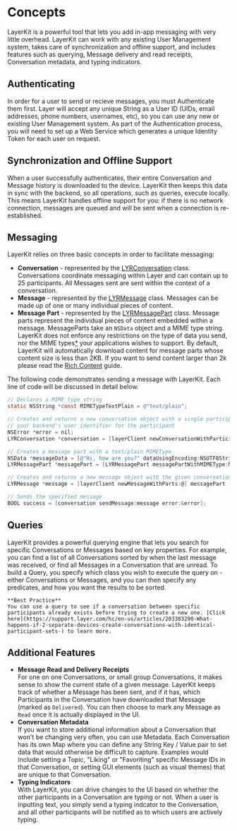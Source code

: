 # Concepts

LayerKit is a powerful tool that lets you add in-app messaging with very little overhead. LayerKit can work with any existing User Management system, takes care of synchronization and offline support, and includes features such as querying, Message delivery and read receipts, Conversation metadata, and typing indicators.

## Authenticating

In order for a user to send or recieve messages, you must Authenticate them first. Layer will accept any unique String as a User ID (UIDs, email addresses, phone numbers, usernames, etc), so you can use any new or existing User Management system. As part of the Authentication process, you will need to set up a Web Service which generates a unique Identity Token for each user on request.

## Synchronization and Offline Support

When a user successfully authenticates, their entire Conversation and Message history is downloaded to the device. LayerKit then keeps this data in sync with the backend, so all operations, such as queries, execute locally. This means LayerKit handles offline support for you: if there is no network connection, messages are queued and will be sent when a connection is re-established.

## Messaging

LayerKit relies on three basic concepts in order to facilitate messaging:

* **Conversation** - represented by the [LYRConversation](/docs/ios/api#lyrconversation) class. Conversations coordinate messaging within Layer and can contain up to 25 participants. All Messages sent are sent within the context of a conversation.
* **Message** - represented by the [LYRMessage](/docs/ios/api#lyrmessage) class. Messages can be made up of one or many individual pieces of content.
* **Message Part** - represented by the [LYRMessagePart](/docs/ios/api#lyrmessagepart) class. Message parts represent the individual pieces of content embedded within a message. MessageParts take an `NSData` object and a MIME type string. LayerKit does not enforce any restrictions on the type of data you send, nor the MIME types[*](#warning) your applications wishes to support. By default, LayerKit will automatically download content for message parts whose content size is less than 2KB. If you want to send content larger than 2k please read the [Rich Content](/docs/ios/guides#richcontent) guide.

The following code demonstrates sending a message with LayerKit. Each line of code will be discussed in detail below.

```objectivec
// Declares a MIME type string
static NSString *const MIMETypeTextPlain = @"text/plain";

// Creates and returns a new conversation object with a single participant represented by
// your backend's user identifier for the participant
NSError *error = nil;
LYRConversation *conversation = [layerClient newConversationWithParticipants:[NSSet setWithArray:@[@"USER-IDENTIFIER"]] options:nil error:&error];

// Creates a message part with a text/plain MIMEType
NSData *messageData = [@"Hi, how are you?" dataUsingEncoding:NSUTF8StringEncoding];
LYRMessagePart *messagePart = [LYRMessagePart messagePartWithMIMEType:MIMETypeTextPlain data:messageData];

// Creates and returns a new message object with the given conversation and array of message parts
LYRMessage *message = [layerClient newMessageWithParts:@[ messagePart ] options:nil error:&error];

// Sends the specified message
BOOL success = [conversation sendMessage:message error:&error];
```

## Queries

LayerKit provides a powerful querying engine that lets you search for specific Conversations or Messages based on key properties. For example, you can find a list of all Conversations sorted by when the last message was received, or find all Messages in a Conversation that are unread. To build a Query, you specify which class you wish to execute the query on - either Conversations or Messages, and you can then specify any predicates, and how you want the results to be sorted.


```emphasis
**Best Practice**
You can use a query to see if a conversation between specific participants already exists before trying to create a new one. [Click here](https://support.layer.com/hc/en-us/articles/203303290-What-happens-if-2-separate-devices-create-conversations-with-identical-participant-sets-) to learn more.
```

## Additional Features

* **Message Read and Delivery Receipts**<br/>
 For one on one Conversations, or small group Conversations, it makes sense to show the current state of a given message. LayerKit keeps track of whether a Message has been sent, and if it has, which Participants in the Conversation have downloaded that Message (marked as `Delivered`). You can then choose to mark any Message as `Read` once it is actually displayed in the UI.
* **Conversation Metadata**<br/>
 If you want to store additional information about a Conversation that won't be changing very often, you can use Metadata. Each Conversation has its own Map where you can define any String Key / Value pair to set data that would otherwise be difficult to capture. Examples would include setting a Topic, "Liking" or "Favoriting" specific Message IDs in that Conversation, or setting GUI elements (such as visual themes) that are unique to that Conversation.
* **Typing Indicators**<br/>
 With LayerKit, you can drive changes to the UI based on whether the other participants in a Conversation are typing or not. When a user is inputting text, you simply send a typing indcator to the Conversation, and all other participants will be notified as to which users are actively typing.
